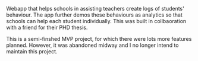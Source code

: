 Webapp that helps schools in assisting teachers create logs of students' behaviour. The app further demos these behaviours as analytics so that schools can help each student individually. This was built in collbaoration with a friend for their PHD thesis.

This is a semi-finshed MVP project, for which there were lots more features planned. However, it was abandoned midway and I no longer intend to maintain this project.

